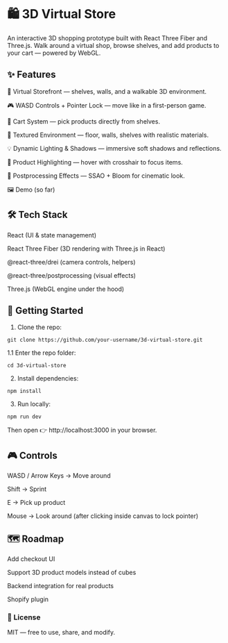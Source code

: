 # 🛍️ 3D Virtual Store

An interactive 3D shopping prototype built with React Three Fiber and Three.js.
Walk around a virtual shop, browse shelves, and add products to your cart — powered by WebGL.

## ✨ Features

🏬 Virtual Storefront — shelves, walls, and a walkable 3D environment.

🎮 WASD Controls + Pointer Lock — move like in a first-person game.

🛒 Cart System — pick products directly from shelves.

🎨 Textured Environment — floor, walls, shelves with realistic materials.

💡 Dynamic Lighting & Shadows — immersive soft shadows and reflections.

🔦 Product Highlighting — hover with crosshair to focus items.

🎥 Postprocessing Effects — SSAO + Bloom for cinematic look.

🖼️ Demo (so far)

## 🛠️ Tech Stack

React (UI & state management)

React Three Fiber (3D rendering with Three.js in React)

@react-three/drei (camera controls, helpers)

@react-three/postprocessing (visual effects)

Three.js (WebGL engine under the hood)

## 🚀 Getting Started

1. Clone the repo:

```
git clone https://github.com/your-username/3d-virtual-store.git
```

1.1 Enter the repo folder:

```
cd 3d-virtual-store
```

2. Install dependencies:

```
npm install
```

3. Run locally:

```
npm run dev
```

Then open 👉 http://localhost:3000
in your browser.

## 🎮 Controls

WASD / Arrow Keys → Move around

Shift → Sprint

E → Pick up product

Mouse → Look around (after clicking inside canvas to lock pointer)

## 🗺️ Roadmap

Add checkout UI

Support 3D product models instead of cubes

Backend integration for real products

Shopify plugin

### 📜 License

MIT — free to use, share, and modify.
